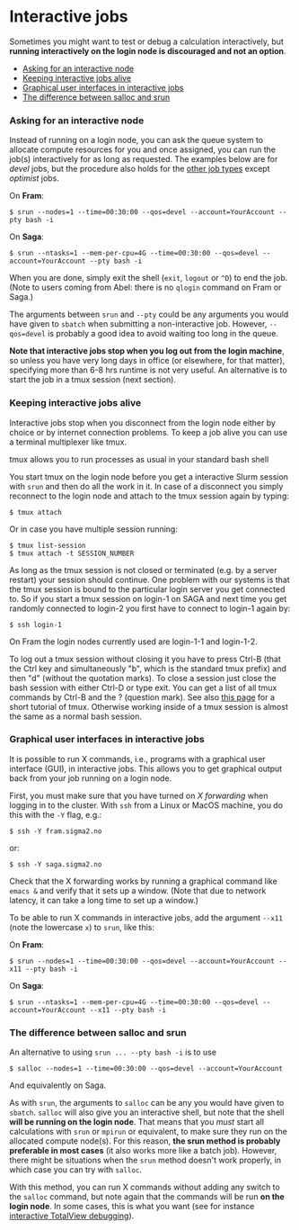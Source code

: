 

# Interactive jobs

Sometimes you might want to test or debug a calculation interactively,
but **running interactively on the login node is discouraged and not an
option**.

- [Asking for an interactive node](#asking-for-an-interactive-node)
- [Keeping interactive jobs alive](#keeping-interactive-jobs-alive)
- [Graphical user interfaces in interactive jobs](#graphical-user-interfaces-in-interactive-jobs)
- [The difference between salloc and srun](#the-difference-between-salloc-and-srun)


### Asking for an interactive node

Instead of running on a login node, you can ask the queue system to allocate
compute resources for you and once assigned, you can run the job(s)
interactively for as long as requested.  The examples below are for _devel_
jobs, but the procedure also holds for the [other job types](choosing_queues.md) except _optimist_
jobs.

On **Fram**:
```
$ srun --nodes=1 --time=00:30:00 --qos=devel --account=YourAccount --pty bash -i
```

On **Saga**:
```
$ srun --ntasks=1 --mem-per-cpu=4G --time=00:30:00 --qos=devel --account=YourAccount --pty bash -i
```

When you are done, simply exit the shell (`exit`, `logout` or `^D`) to
end the job. (Note to users coming from Abel: there is no `qlogin`
command on Fram or Saga.)

The arguments between `srun` and `--pty` could be any arguments you
would have given to `sbatch` when submitting a non-interactive
job. However, `--qos=devel` is probably a good idea to avoid waiting
too long in the queue.

**Note that interactive jobs stop when you log out from the login
machine**, so unless you have very long days in office (or elsewhere,
for that matter), specifying more than 6-8 hrs runtime is not very
useful. An alternative is to start the job in a tmux session (next section).


### Keeping interactive jobs alive

Interactive jobs stop when you disconnect from the login node either by
choice or by internet connection problems. To keep a job alive you can
use a terminal multiplexer like tmux.

tmux allows you to run processes as usual in your standard bash shell

You start tmux on the login node before you get a interactive Slurm
session with `srun` and then do all the work in it. In case of a
disconnect you simply reconnect to the login node and attach to the tmux
session again by typing:
```
$ tmux attach
```
Or in case you have multiple session running:
```
$ tmux list-session
$ tmux attach -t SESSION_NUMBER
```

As long as the tmux session is not closed or terminated (e.g. by a
server restart) your session should continue. One problem with our
systems is that the tmux session is bound to the particular login server
you get connected to. So if you start a tmux session on login-1 on SAGA
and next time you get randomly connected to login-2 you first have to
connect to login-1 again by:
```
$ ssh login-1
```

On Fram the login nodes currently used are login-1-1 and login-1-2.

To log out a tmux session without closing it you have to press Ctrl-B
(that the Ctrl key and simultaneously "b", which is the standard tmux
prefix) and then "d" (without the quotation marks). To close a session
just close the bash session with either Ctrl-D or type exit. You can get
a list of all tmux commands by Ctrl-B and the ? (question mark). See
also [this
page](https://www.hamvocke.com/blog/a-quick-and-easy-guide-to-tmux/) for
a short tutorial of tmux. Otherwise working inside of a tmux session is
almost the same as a normal bash session.


### Graphical user interfaces in interactive jobs

It is possible to run X commands, i.e., programs with a graphical user
interface (GUI), in interactive jobs. This allows you to get graphical output
back from your job running on a login node.

First, you must make sure that you have turned on *X forwarding* when logging
in to the cluster.  With `ssh` from a Linux or MacOS machine, you do this with
the `-Y` flag, e.g.:
```
$ ssh -Y fram.sigma2.no
```
or:
```
$ ssh -Y saga.sigma2.no
```

Check that the X forwarding works by running a graphical command like `emacs &`
and verify that it sets up a window.  (Note that due to network latency, it
can take a long time to set up a window.)

To be able to run X commands in interactive jobs, add the argument `--x11`
(note the lowercase `x`) to `srun`, like this:

On **Fram**:
```
$ srun --nodes=1 --time=00:30:00 --qos=devel --account=YourAccount --x11 --pty bash -i
```

On **Saga**:
```
$ srun --ntasks=1 --mem-per-cpu=4G --time=00:30:00 --qos=devel --account=YourAccount --x11 --pty bash -i
```


### The difference between salloc and srun

An alternative to using `srun ... --pty bash -i` is to use
```
$ salloc --nodes=1 --time=00:30:00 --qos=devel --account=YourAccount
```

And equivalently on Saga.

As with `srun`, the arguments to `salloc` can be any you would have
given to `sbatch`. `salloc` will also give you an interactive shell, but note
that the shell **will be running on the login node**.  That means that you
*must* start all calculations with `srun` or `mpirun` or equivalent, to make
sure they run on the allocated compute node(s).  For this reason, **the srun
method is probably preferable in most cases** (it also works more like a batch
job).  However, there might be situations when the `srun` method doesn't work
properly, in which case you can try with `salloc`.

With this method, you can run X commands without adding any switch to the
`salloc` command, but note again that the commands will be run **on the login
node**.  In some cases, this is what you want (see for instance
[interactive TotalView debugging](/code_development/debugging.md#debugging-interactive)).
